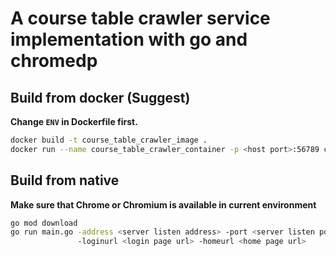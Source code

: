 # A course table crawler service implementation with go and chromedp

## Build from docker (Suggest)

**Change `ENV` in Dockerfile first.**

```bash
docker build -t course_table_crawler_image .
docker run --name course_table_crawler_container -p <host port>:56789 course_table_crawler_image
```

## Build from native

**Make sure that Chrome or Chromium is available in current environment**

```bash
go mod download
go run main.go -address <server listen address> -port <server listen port>
               -loginurl <login page url> -homeurl <home page url>
```